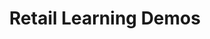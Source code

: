 ---
displayOrder: 4
projectType: 'ux'
title: 'Retail Learning Demos'
description: 'Design of a service for instruction design and modules to make a brand agnostic customer retail demos.'
thumb: 'austin-distel-rxpThOwuVgE-unsplash.jpg'
hero:
  file: 'austin-distel-rxpThOwuVgE-unsplash.jpg'
  alt: 'Man teaching a small group in a company setting'
heroOrientation: 'vertical'
color: '#f94144'
sections:
  - type: 'two-column'
    slug: 'instructional-design'
    variant: 'left'
    subtitle: 'Instructional Design'
    description: 'The initial requirements for this project were hard to reach. The contact wanted a clickable prototype that can be shared easily with audio and video. Not every prototyping tool can support all of those requirements. I decided that the project will use Figma so I can have playable gifs with a completely interactable prototype.'
    image:
      file: 'elearning-demo-two.png'
      alt: 'Two mobile phones with retail demo pages'
  - type: 'key-image'
    slug: 'final-designs'
    subtitle: 'Final Designs'
    image:
      file: 'elearning-demo-three.png'
      alt: 'Three mobile phones with retail demo pages and uiz questions'
---
